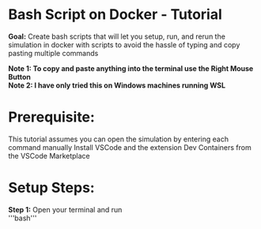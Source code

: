# Bash Script on Docker - Tutorial

**Goal:** Create bash scripts that will let you setup, run, and rerun the simulation in docker with scripts to avoid the hassle of typing and copy pasting multiple commands

**Note 1: To copy and paste anything into the terminal use the Right Mouse Button**  
**Note 2: I have only tried this on Windows machines running WSL**

# Prerequisite:  
This tutorial assumes you can open the simulation by entering each command manually
Install VSCode and the extension Dev Containers from the VSCode Marketplace

# Setup Steps:

**Step 1:** Open your terminal and run  
'''bash'''


